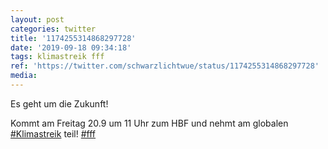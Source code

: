 ```yaml
---
layout: post
categories: twitter
title: '1174255314868297728'
date: '2019-09-18 09:34:18'
tags: klimastreik fff
ref: 'https://twitter.com/schwarzlichtwue/status/1174255314868297728'
media:
---
```

Es geht um die Zukunft!

Kommt am Freitag 20.9 um 11 Uhr zum HBF und nehmt am globalen [#Klimastreik](/t/klimastreik) teil! [#fff](/t/fff)
